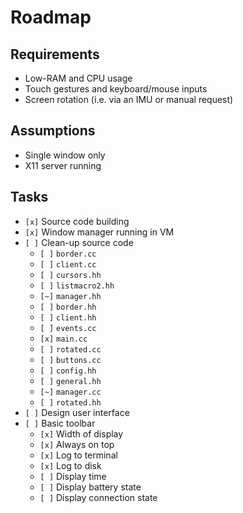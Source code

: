 # Roadmap

## Requirements

* Low-RAM and CPU usage
* Touch gestures and keyboard/mouse inputs
* Screen rotation (i.e. via an IMU or manual request)

## Assumptions

* Single window only
* X11 server running

## Tasks

* `[x]` Source code building
* `[x]` Window manager running in VM
* `[ ]` Clean-up source code
  * `[ ]` `border.cc`
  * `[ ]` `client.cc`
  * `[ ]` `cursors.hh`
  * `[ ]` `listmacro2.hh`
  * `[~]` `manager.hh`
  * `[ ]` `border.hh`
  * `[ ]` `client.hh`
  * `[ ]` `events.cc`
  * `[x]` `main.cc`
  * `[ ]` `rotated.cc`
  * `[ ]` `buttons.cc`
  * `[ ]` `config.hh`
  * `[ ]` `general.hh`
  * `[~]` `manager.cc`
  * `[ ]` `rotated.hh`
* `[ ]` Design user interface
* `[ ]` Basic toolbar
  * `[x]` Width of display
  * `[x]` Always on top
  * `[x]` Log to terminal
  * `[x]` Log to disk
  * `[ ]` Display time
  * `[ ]` Display battery state
  * `[ ]` Display connection state
